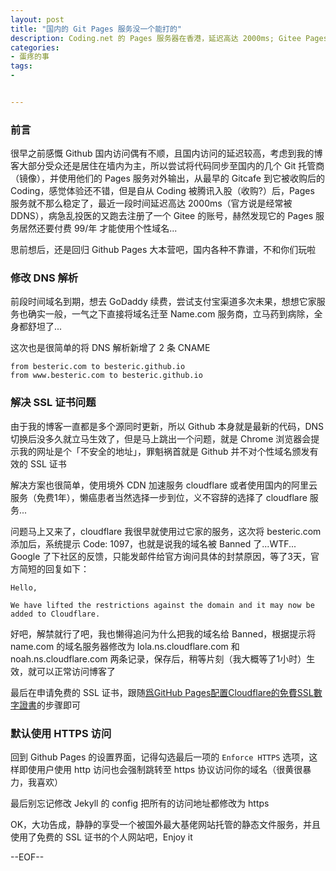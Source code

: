 ```yaml
---
layout: post
title: "国内的 Git Pages 服务没一个能打的"
description: Coding.net 的 Pages 服务器在香港，延迟高达 2000ms; Gitee Pages 想使用个性域名需要付费 99/年
categories:
- 蛋疼的事
tags:
- 


---
```


### 前言

很早之前感慨 Github 国内访问偶有不顺，且国内访问的延迟较高，考虑到我的博客大部分受众还是居住在墙内为主，所以尝试将代码同步至国内的几个 Git 托管商（镜像），并使用他们的 Pages 服务对外输出，从最早的 Gitcafe 到它被收购后的 Coding，感觉体验还不错，但是自从 Coding 被腾讯入股（收购?）后，Pages 服务就不那么稳定了，最近一段时间延迟高达 2000ms（官方说是经常被 DDNS），病急乱投医的又跑去注册了一个 Gitee 的账号，赫然发现它的 Pages 服务居然还要付费 99/年 才能使用个性域名...

思前想后，还是回归 Github Pages 大本营吧，国内各种不靠谱，不和你们玩啦

### 修改 DNS 解析

前段时间域名到期，想去 GoDaddy 续费，尝试支付宝渠道多次未果，想想它家服务也确实一般，一气之下直接将域名迁至 Name.com 服务商，立马药到病除，全身都舒坦了...

这次也是很简单的将 DNS 解析新增了 2 条 CNAME

```
from besteric.com to besteric.github.io
from www.besteric.com to besteric.github.io
```

### 解决 SSL 证书问题

由于我的博客一直都是多个源同时更新，所以 Github 本身就是最新的代码，DNS 切换后没多久就立马生效了，但是马上跳出一个问题，就是 Chrome 浏览器会提示我的网址是个「不安全的地址」，罪魁祸首就是 Github 并不对个性域名颁发有效的 SSL 证书

解决方案也很简单，使用境外 CDN 加速服务 cloudflare 或者使用国内的阿里云服务（免费1年），懒癌患者当然选择一步到位，义不容辞的选择了 cloudflare 服务...

问题马上又来了，cloudflare 我很早就使用过它家的服务，这次将 besteric.com 添加后，系统提示 Code: 1097，也就是说我的域名被 Banned 了...WTF... Google 了下社区的反馈，只能发邮件给官方询问具体的封禁原因，等了3天，官方简短的回复如下：

```
Hello,

We have lifted the restrictions against the domain and it may now be added to Cloudflare.
```

好吧，解禁就行了吧，我也懒得追问为什么把我的域名给 Banned，根据提示将 name.com 的域名服务器修改为 lola.ns.cloudflare.com 和 noah.ns.cloudflare.com 两条记录，保存后，稍等片刻（我大概等了1小时）生效，就可以正常访问博客了

最后在申请免费的 SSL 证书，跟随[爲GitHub Pages配置Cloudflare的免費SSL數字證書](https://axdlog.com/zh/2018/using-cloudflare-free-ssl-in-github-pages-with-custom-domain/)的步骤即可

### 默认使用 HTTPS 访问

回到 Github Pages 的设置界面，记得勾选最后一项的 ```Enforce HTTPS``` 选项，这样即使用户使用 http 访问也会强制跳转至 https 协议访问你的域名（很黄很暴力，我喜欢）

最后别忘记修改 Jekyll 的 config 把所有的访问地址都修改为 https

OK，大功告成，静静的享受一个被国外最大基佬网站托管的静态文件服务，并且使用了免费的 SSL 证书的个人网站吧，Enjoy it

--EOF--